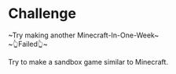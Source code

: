 # Challenge
~Try making another Minecraft-In-One-Week~  
~👆Failed👆~

Try to make a sandbox game similar to Minecraft.

